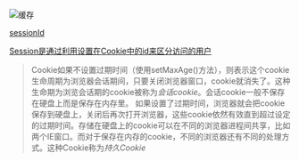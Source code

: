 ![缓存](https://github.com/TUARAN/pic/blob/master/common/缓存.png)

[sessionId](http://www.cnblogs.com/japanbbq/archive/2011/09/01/2161650.html)

[Session是通过利用设置在Cookie中的id来区分访问的用户](https://blog.csdn.net/s_clifftop/article/details/72854085)

>Cookie如果不设置过期时间（使用setMaxAge()方法），则表示这个cookie生命周期为浏览器会话期间，只要关闭浏览器窗口，cookie就消失了。这种生命期为浏览会话期的cookie被称为*会话cookie*。会话cookie一般不保存在硬盘上而是保存在内存里。 
如果设置了过期时间，浏览器就会把cookie保存到硬盘上，关闭后再次打开浏览器，这些cookie依然有效直到超过设定的过期时间。存储在硬盘上的cookie可以在不同的浏览器进程间共享，比如两个IE窗口。而对于保存在内存的cookie，不同的浏览器还有不同的处理方式。这种Cookie称为*持久Cookie*

